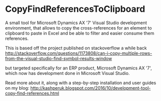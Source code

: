 # CopyFindReferencesToClipboard
A small tool for Microsoft Dynamics AX '7' Visual Studio development environment, that allows to copy the cross-references for an element to clipboard to paste in Excel and be able to filter and easier consume them references.

This is based off the project published on stackoverflow a while back
http://stackoverflow.com/questions/1173808/can-i-copy-multiple-rows-from-the-visual-studio-find-symbol-results-window

but targeted specifically for an ERP product, Microsoft Dynamics AX '7', which now has development done in Microsoft Visual Studio.


Read more about it, along with a step-by-step installation and user guides on my blog:
http://kashperuk.blogspot.com/2016/10/development-tool-copy-find-references.html
